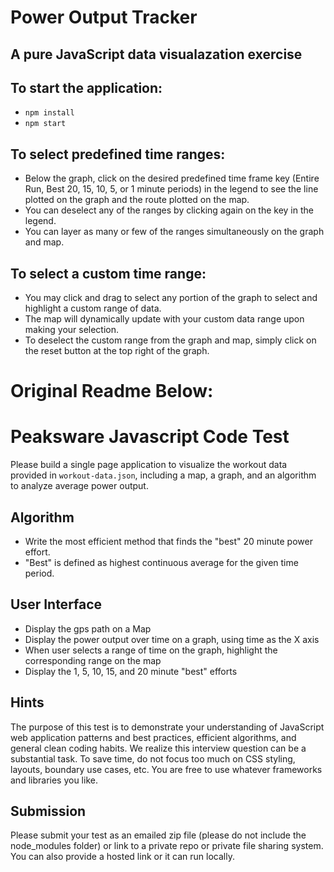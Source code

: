 # Power Output Tracker
## A pure JavaScript data visualazation exercise

## To start the application:
- ```npm install```
- ```npm start```

## To select predefined time ranges:
- Below the graph, click on the desired predefined time frame key (Entire Run, Best 20, 15, 10, 5, or 1 minute periods) in the legend to see the line plotted on the graph and the route plotted on the map.  
- You can deselect any of the ranges by clicking again on the key in the legend.
- You can layer as many or few of the ranges simultaneously on the graph and map.

## To select a custom time range:
- You may click and drag to select any portion of the graph to select and highlight a custom range of data.
- The map will dynamically update with your custom data range upon making your selection.
- To deselect the custom range from the graph and map, simply click on the reset button at the top right of the graph.










# Original Readme Below:

# Peaksware Javascript Code Test

Please build a single page application to visualize the workout data provided in `workout-data.json`, including a map, a graph, and an algorithm to analyze average power output.

## Algorithm
- Write the most efficient method that finds the "best" 20 minute power effort.
- "Best" is defined as highest continuous average for the given time period.

## User Interface
- Display the gps path on a Map
- Display the power output over time on a graph, using time as the X axis
- When user selects a range of time on the graph, highlight the corresponding range on the map
- Display the 1, 5, 10, 15, and 20 minute "best" efforts

## Hints
The purpose of this test is to demonstrate your understanding of JavaScript web application patterns and best practices, efficient algorithms, and general clean coding habits. We realize this interview question can be a substantial task. To save time, do not focus too much on CSS styling, layouts, boundary use cases, etc. You are free to use whatever frameworks and libraries you like.

## Submission
Please submit your test as an emailed zip file (please do not include the node_modules folder) or link to a private repo or private file sharing system. You can also provide a hosted link or it can run locally.
